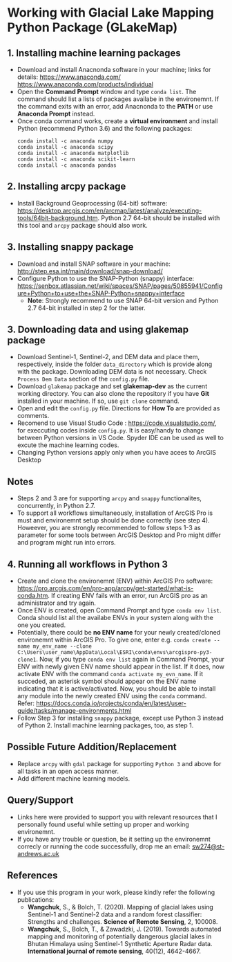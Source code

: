# Working with Glacial Lake Mapping Python Package (GLakeMap)

## 1. Installing machine learning packages
- Download and install Anacnonda software in your machine; links for details:
	https://www.anaconda.com/
	https://www.anaconda.com/products/individual
- Open the **Command Prompt** window and type `conda list`. The command should list a lists of packages availabe in the environemnt. If the command exits with an error, add Anacnonda to the **PATH** or use  **Anaconda Prompt** instead.
- Once conda command works, create a  **virtual environment** and install Python (recommend Python 3.6) and the following packages:
	```	
	conda install -c anaconda numpy
	conda install -c anaconda scipy
	conda install -c anaconda matplotlib
	conda install -c anaconda scikit-learn
	conda install -c anaconda pandas
	```
## 2. Installing arcpy package
- Install Background Geoprocessing (64-bit) software: https://desktop.arcgis.com/en/arcmap/latest/analyze/executing-tools/64bit-background.htm. Python 2.7 64-bit should be installed with this tool and `arcpy` package should also work.

## 3. Installing snappy package
* Download and install SNAP software in your machine: http://step.esa.int/main/download/snap-download/
* Configure Python to use the SNAP-Python (snappy) interface: https://senbox.atlassian.net/wiki/spaces/SNAP/pages/50855941/Configure+Python+to+use+the+SNAP-Python+snappy+interface
	- **Note**: Strongly recommend to use SNAP 64-bit version and Python 2.7 64-bit installed in step 2 for the latter.

## 3. Downloading data and using glakemap package
- Download Sentinel-1, Sentinel-2, and DEM data and place them, respectively, inside the folder `data_directory` which is provide along with the package. Downloading DEM data is not necessary. Check `Process Dem Data` section of  the `config.py` file.
- Download `glakemap` package and set **glakemap-dev** as the current working directory. You can also clone the repository if you have **Git** installed in your machine. If so,  use `git clone` command.
- Open and edit the `config.py` file. Directions for **How To** are provided as comments.
- Recomend to use Visual Studio Code : https://code.visualstudio.com/, for execcuting codes inside `config.py`. It is easy/handy to change between Python versions in VS Code. Spyder IDE can be used as well to excute the machine learning codes.
- Changing Python versions apply only when you have acees to ArcGIS Desktop

## **Notes**
- Steps 2 and 3 are for supporting `arcpy` and `snappy` functionalites, concurrently, in Python 2.7.
- To support all workflows simultaneously, installation of ArcGIS Pro is must and environemnt setup should be done correctly (see step 4). Howeever, you are strongly recommended to follow steps 1-3 as parameter for some tools between ArcGIS Desktop and Pro might differ and program might run into errors.

## 4. Running all workflows in Python 3
- Create and clone the environemnt (ENV) within ArcGIS Pro software: https://pro.arcgis.com/en/pro-app/arcpy/get-started/what-is-conda.htm. If creating ENV fails with an error, run ArcGIS pro as an administrator and try again.
- Once ENV is created, open Command Prompt and type `conda env list`. Conda should list all the availabe ENVs in your system along with the one you created.
- Potentially, there could be **no ENV name** for your newly created/cloned environemnt within ArcGIS Pro. To give one, enter e.g. `conda create --name my_env_name --clone C:\Users\user_name\AppData\Local\ESRI\conda\envs\arcgispro-py3-clone1`. Now, if you type `conda env list` again in Command Prompt, your ENV with newly given ENV name should appear in the list. If it does, now activate ENV  with the command `conda activate my_evn_name`. If it succeded, an asterisk symbol should appear on the ENV name indicating that it is active/activated. Now, you should be able to install any module into the newly created ENV using the `conda` command. Refer: https://docs.conda.io/projects/conda/en/latest/user-guide/tasks/manage-environments.html
- Follow Step 3 for installing `snappy` package, except use Python 3 instead of Python 2. Install machine learning packages, too, as step 1.

## Possible Future Addition/Replacement

- Replace `arcpy` with `gdal` package for supporting `Python 3` and above for all tasks in an open access manner.
- Add different machine learning models.

## Query/Support
- Links here were provided to support you with relevant resources that I personally found useful while setting up proper and working environemnt.
- If you have any trouble or question, be it setting up the environemnt correcly or running the code successfully, drop me an email: sw274@st-andrews.ac.uk

## References

- If you use this program in your work, please kindly refer the following publications:
	- **Wangchuk**, S., & Bolch, T. (2020). Mapping of glacial lakes using Sentinel-1 and Sentinel-2 data and a random forest classifier: Strengths and challenges. **Science of Remote Sensing**, 2, 100008.
	- **Wangchuk**, S., Bolch, T., & Zawadzki, J. (2019). Towards automated mapping and monitoring of potentially dangerous glacial lakes in Bhutan Himalaya using Sentinel-1 Synthetic Aperture Radar data. **International journal of remote sensing**, 40(12), 4642-4667.
